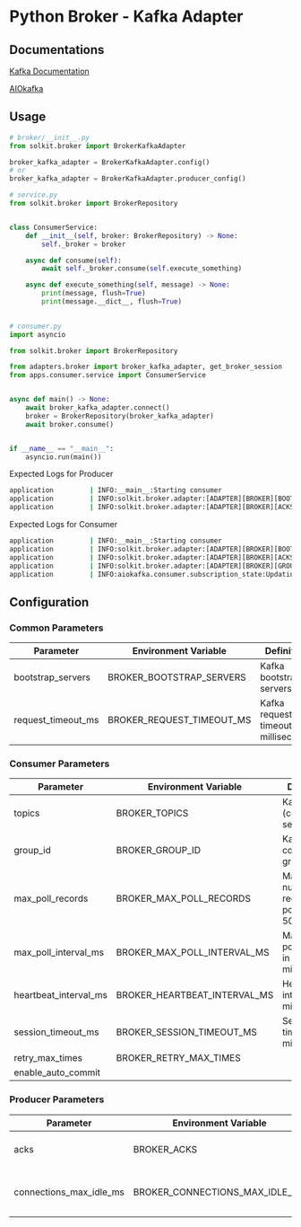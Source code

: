 
# Python Broker - Kafka Adapter

## Documentations

[Kafka Documentation](https://kafka.apache.org/documentation/)

[AIOkafka](https://aiokafka.readthedocs.io/en/stable/index.html)

## Usage

```python
# broker/__init__.py
from solkit.broker import BrokerKafkaAdapter

broker_kafka_adapter = BrokerKafkaAdapter.config()
# or
broker_kafka_adapter = BrokerKafkaAdapter.producer_config()
```

```python
# service.py
from solkit.broker import BrokerRepository


class ConsumerService:
    def __init__(self, broker: BrokerRepository) -> None:
        self._broker = broker

    async def consume(self):
        await self._broker.consume(self.execute_something)

    async def execute_something(self, message) -> None:
        print(message, flush=True)
        print(message.__dict__, flush=True)
        
```

```python
# consumer.py
import asyncio

from solkit.broker import BrokerRepository

from adapters.broker import broker_kafka_adapter, get_broker_session
from apps.consumer.service import ConsumerService


async def main() -> None:
    await broker_kafka_adapter.connect()
    broker = BrokerRepository(broker_kafka_adapter)
    await broker.consume()


if __name__ == "__main__":
    asyncio.run(main())
```

Expected Logs for Producer

```bash
application         | INFO:__main__:Starting consumer
application         | INFO:solkit.broker.adapter:[ADAPTER][BROKER][BOOTSTRAP SERVERS: kafka-broker-one:9092,kafka-broker-two:9093,kafka-broker-three:9094]
application         | INFO:solkit.broker.adapter:[ADAPTER][BROKER][ACKS: all]
```

Expected Logs for Consumer

```bash
application         | INFO:__main__:Starting consumer
application         | INFO:solkit.broker.adapter:[ADAPTER][BROKER][BOOTSTRAP SERVERS: kafka-broker-one:9092,kafka-broker-two:9093,kafka-broker-three:9094]
application         | INFO:solkit.broker.adapter:[ADAPTER][BROKER][ACKS: all]
application         | INFO:solkit.broker.adapter:[ADAPTER][BROKER][GROUP ID: app]
application         | INFO:aiokafka.consumer.subscription_state:Updating subscribed topics to: frozenset({'TEST-DLQ', 'TEST', 'TEST-RETRY-1', 'TEST-RETRY-2', 'TEST-RETRY-3'})
```

## Configuration

### Common Parameters

| Parameter                    | Environment Variable               | Definition                                |
|------------------------------|------------------------------------|-------------------------------------------|
| bootstrap_servers            | BROKER_BOOTSTRAP_SERVERS           | Kafka bootstrap servers                   |
| request_timeout_ms           | BROKER_REQUEST_TIMEOUT_MS          | Kafka request timeout in milliseconds     |

### Consumer Parameters

| Parameter                    | Environment Variable               | Definition                                |
|------------------------------|------------------------------------|-------------------------------------------|
| topics                       | BROKER_TOPICS                      | Kafka topics (comma-separated)            |
| group_id                     | BROKER_GROUP_ID                    | Kafka consumer group ID                   |
| max_poll_records             | BROKER_MAX_POLL_RECORDS            | Maximum number of records per poll (1-500)|
| max_poll_interval_ms         | BROKER_MAX_POLL_INTERVAL_MS        | Maximum poll interval in milliseconds     |
| heartbeat_interval_ms        | BROKER_HEARTBEAT_INTERVAL_MS       | Heartbeat interval in milliseconds        |
| session_timeout_ms           | BROKER_SESSION_TIMEOUT_MS          | Session timeout in milliseconds           |
| retry_max_times              | BROKER_RETRY_MAX_TIMES             |                                           |
| enable_auto_commit           |                                    |                                           |

### Producer Parameters

| Parameter                    | Environment Variable               | Definition                                |
|------------------------------|------------------------------------|-------------------------------------------|
| acks                         | BROKER_ACKS                        | Kafka acknowledgment level (all, 0, 1)    |
| connections_max_idle_ms      | BROKER_CONNECTIONS_MAX_IDLE_MS     | Maximum idle time for connections in ms   |
